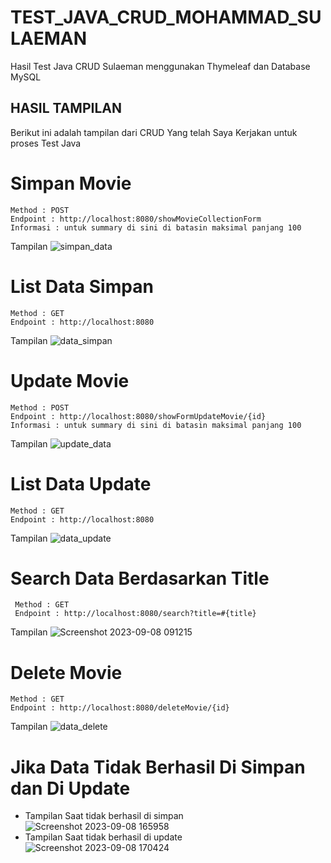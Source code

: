 # TEST_JAVA_CRUD_MOHAMMAD_SULAEMAN
Hasil Test Java CRUD Sulaeman menggunakan Thymeleaf dan Database MySQL 

## HASIL TAMPILAN
Berikut ini adalah tampilan dari CRUD Yang telah Saya Kerjakan untuk proses Test Java

# Simpan Movie
    Method : POST
    Endpoint : http://localhost:8080/showMovieCollectionForm
    Informasi : untuk summary di sini di batasin maksimal panjang 100
  Tampilan
  ![simpan_data](https://github.com/mohammadsulaeman/TEST_JAVA_CRUD_MOHAMMAD_SULAEMAN/assets/68136244/042d79c0-33cc-49ec-b581-46f3bc2ac53e)

# List Data Simpan
    Method : GET
    Endpoint : http://localhost:8080
  Tampilan
  ![data_simpan](https://github.com/mohammadsulaeman/TEST_JAVA_CRUD_MOHAMMAD_SULAEMAN/assets/68136244/95ce8ee7-b059-476b-b2aa-149cc6e16371)

# Update Movie
    Method : POST
    Endpoint : http://localhost:8080/showFormUpdateMovie/{id}
    Informasi : untuk summary di sini di batasin maksimal panjang 100
  Tampilan
  ![update_data](https://github.com/mohammadsulaeman/TEST_JAVA_CRUD_MOHAMMAD_SULAEMAN/assets/68136244/0b70cb19-a835-4264-b661-f104ab0cfe12)

# List Data Update
    Method : GET
    Endpoint : http://localhost:8080
  Tampilan
  ![data_update](https://github.com/mohammadsulaeman/TEST_JAVA_CRUD_MOHAMMAD_SULAEMAN/assets/68136244/cb6f38c7-8fde-4922-a393-74854146b5a5)

# Search Data Berdasarkan Title
     Method : GET
     Endpoint : http://localhost:8080/search?title=#{title}
  Tampilan
  ![Screenshot 2023-09-08 091215](https://github.com/mohammadsulaeman/TEST_JAVA_CRUD_MOHAMMAD_SULAEMAN/assets/68136244/a3a84c3b-8184-40ee-8683-dbca20465266)

# Delete Movie
    Method : GET
    Endpoint : http://localhost:8080/deleteMovie/{id}
  Tampilan
  ![data_delete](https://github.com/mohammadsulaeman/TEST_JAVA_CRUD_MOHAMMAD_SULAEMAN/assets/68136244/29017c95-a69f-4390-ac3f-c71a520e9e9c)


# Jika Data Tidak Berhasil Di Simpan dan Di Update
 - Tampilan Saat tidak berhasil di simpan
   ![Screenshot 2023-09-08 165958](https://github.com/mohammadsulaeman/TEST_JAVA_CRUD_MOHAMMAD_SULAEMAN/assets/68136244/310f96df-cdb5-43f6-b19f-da6cc2545d70)
 - Tampilan Saat tidak berhasil di update
   ![Screenshot 2023-09-08 170424](https://github.com/mohammadsulaeman/TEST_JAVA_CRUD_MOHAMMAD_SULAEMAN/assets/68136244/79c8c2fe-7288-47bb-97a3-938ad0b00c52)
